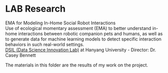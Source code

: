 # LAB Research
EMA for Modeling In-Home Social Robot Interactions  
Use of ecological momentary assessment (EMA) to better understand in-home interactions between robotic companion pets and humans, as well as to generate data for machine learning models to detect specific interaction behaviors in such real-world settings.  
[DSIL (Data Science Innovation Lab)](https://www.researchgate.net/lab/DSIL-Data-Science-Innovation-Lab-Casey-Carroll-Bennett) at Hanyang University - Director: Dr. Casey Bennett  

The materials in this folder are the results of my work on the project.
